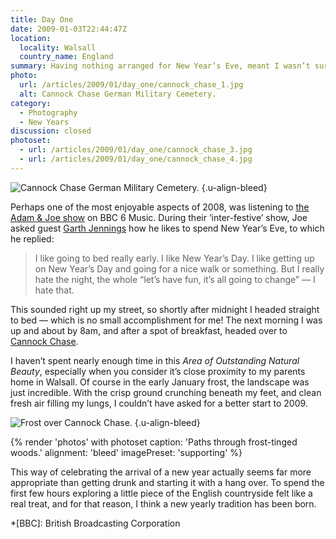 ```yaml
---
title: Day One
date: 2009-01-03T22:44:47Z
location:
  locality: Walsall
  country_name: England
summary: Having nothing arranged for New Year’s Eve, meant I wasn’t sure how I would be celebrating the arrival of 2009. Well, not until I heard a conversation on the radio.
photo:
  url: /articles/2009/01/day_one/cannock_chase_1.jpg
  alt: Cannock Chase German Military Cemetery.
category:
  - Photography
  - New Years
discussion: closed
photoset:
  - url: /articles/2009/01/day_one/cannock_chase_3.jpg
  - url: /articles/2009/01/day_one/cannock_chase_4.jpg
---
```

![](cannock_chase_1.jpg 'Cannock Chase German Military Cemetery.')
{.u-align-bleed}

Perhaps one of the most enjoyable aspects of 2008, was listening to [the Adam & Joe show][1] on BBC 6 Music. During their ‘inter-festive’ show, Joe asked guest [Garth Jennings][2] how he likes to spend New Year’s Eve, to which he replied:

> I like going to bed really early. I like New Year’s Day. I like getting up on New Year’s Day and going for a nice walk or something. But I really hate the night, the whole “let’s have fun, it’s all going to change” — I hate that.

This sounded right up my street, so shortly after midnight I headed straight to bed — which is no small accomplishment for me! The next morning I was up and about by 8am, and after a spot of breakfast, headed over to [Cannock Chase][3].

I haven’t spent nearly enough time in this *Area of Outstanding Natural Beauty*, especially when you consider it’s close proximity to my parents home in Walsall. Of course in the early January frost, the landscape was just incredible. With the crisp ground crunching beneath my feet, and clean fresh air filling my lungs, I couldn’t have asked for a better start to 2009.

![](cannock_chase_2.jpg 'Frost over Cannock Chase.')
{.u-align-bleed}

{% render 'photos' with photoset
  caption: 'Paths through frost-tinged woods.'
  alignment: 'bleed'
  imagePreset: 'supporting'
%}

This way of celebrating the arrival of a new year actually seems far more appropriate than getting drunk and starting it with a hang over. To spend the first few hours exploring a little piece of the English countryside felt like a real treat, and for that reason, I think a new yearly tradition has been born.

[1]: https://www.bbc.co.uk/6music/shows/adamandjoe/
[2]: https://www.imdb.com/name/nm1134029/
[3]: https://en.wikipedia.org/wiki/Cannock_Chase

*[BBC]: British Broadcasting Corporation
